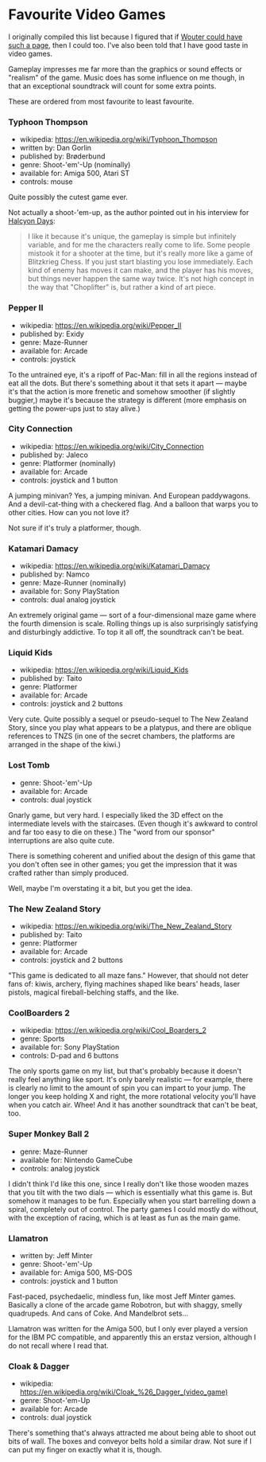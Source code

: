 Favourite Video Games
=====================

I originally compiled this list because I figured that if
[Wouter could have such a page](http://strlen.com/rants/fav_games.html),
then I could too.  I've also been told that I have good taste in video games.

Gameplay impresses me far more than the graphics or sound
effects or "realism" of the game.   Music does has some influence
on me though, in that an exceptional soundtrack will count for some
extra points.

These are ordered from most favourite to least favourite.

### Typhoon Thompson

*   wikipedia: https://en.wikipedia.org/wiki/Typhoon_Thompson
*   written by: Dan Gorlin
*   published by: Brøderbund
*   genre: Shoot-'em'-Up (nominally)
*   available for: Amiga 500, Atari ST
*   controls: mouse

Quite possibly the cutest game ever.

Not actually a shoot-'em-up, as the author pointed out in his interview for
[Halcyon Days](http://www.dadgum.com/halcyon/BOOK/GORLIN.HTM):

> I like it because it's unique, the gameplay is simple but infinitely
> variable, and for me the characters really come to life. Some people
> mistook it for a shooter at the time, but it's really more like a game
> of Blitzkrieg Chess. If you just start blasting you lose immediately.
> Each kind of enemy has moves it can make, and the player has his moves,
> but things never happen the same way twice. It's not high concept in
> the way that "Choplifter" is, but rather a kind of art piece.

### Pepper II

*   wikipedia: https://en.wikipedia.org/wiki/Pepper_II
*   published by: Exidy
*   genre: Maze-Runner
*   available for: Arcade
*   controls: joystick

To the untrained eye, it's a ripoff of Pac-Man: fill in all the regions
instead of eat all the dots. But there's something about it that sets it
apart — maybe it's that the action is more frenetic and somehow smoother
(if slightly buggier,) maybe it's because the strategy is different
(more emphasis on getting the power-ups just to stay alive.)

### City Connection

*   wikipedia: https://en.wikipedia.org/wiki/City_Connection
*   published by: Jaleco
*   genre: Platformer (nominally)
*   available for: Arcade
*   controls: joystick and 1 button

A jumping minivan? Yes, a jumping minivan. And European paddywagons. And a
devil-cat-thing with a checkered flag. And a balloon that warps you to
other cities. How can you not love it?

Not sure if it's truly a platformer, though.

### Katamari Damacy

*   wikipedia: https://en.wikipedia.org/wiki/Katamari_Damacy
*   published by: Namco
*   genre: Maze-Runner (nominally)
*   available for: Sony PlayStation
*   controls: dual analog joystick

An extremely original game — sort of a four-dimensional maze game where the
fourth dimension is scale. Rolling things up is also surprisingly satisfying
and disturbingly addictive. To top it all off, the soundtrack can't be beat.

### Liquid Kids

*   wikipedia: https://en.wikipedia.org/wiki/Liquid_Kids
*   published by: Taito
*   genre: Platformer
*   available for: Arcade
*   controls: joystick and 2 buttons

Very cute. Quite possibly a sequel or pseudo-sequel to The New Zealand Story,
since you play what appears to be a platypus, and there are oblique references
to TNZS (in one of the secret chambers, the platforms are arranged in the
shape of the kiwi.)

### Lost Tomb

*   genre: Shoot-'em'-Up
*   available for: Arcade
*   controls: dual joystick

Gnarly game, but very hard. I especially liked the 3D effect on the
intermediate levels with the staircases. (Even though it's awkward to control
and far too easy to die on these.) The "word from our sponsor" interruptions
are also quite cute.

There is something coherent and unified about the design of this game that
you don't often see in other games; you get the impression that it was crafted
rather than simply produced.

Well, maybe I'm overstating it a bit, but you get the idea.

### The New Zealand Story

*   wikipedia: https://en.wikipedia.org/wiki/The_New_Zealand_Story
*   published by: Taito
*   genre: Platformer
*   available for: Arcade
*   controls: joystick and 2 buttons

"This game is dedicated to all maze fans." However, that should not deter
fans of: kiwis, archery, flying machines shaped like bears' heads, laser
pistols, magical fireball-belching staffs, and the like.

### CoolBoarders 2

*   wikipedia: https://en.wikipedia.org/wiki/Cool_Boarders_2
*   genre: Sports
*   available for: Sony PlayStation
*   controls: D-pad and 6 buttons

The only sports game on my list, but that's probably because it doesn't
really feel anything like sport. It's only barely realistic — for example,
there is clearly no limit to the amount of spin you can impart to your
jump. The longer you keep holding X and right, the more rotational velocity
you'll have when you catch air. Whee! And it has another soundtrack that
can't be beat, too.

### Super Monkey Ball 2

*   genre: Maze-Runner
*   available for: Nintendo GameCube
*   controls: analog joystick

I didn't think I'd like this one, since I really don't like those wooden
mazes that you tilt with the two dials — which is essentially what this
game is. But somehow it manages to be fun. Especially when you start
barrelling down a spiral, completely out of control. The party games I could
mostly do without, with the exception of racing, which is at least as fun
as the main game.

### Llamatron

*   written by: Jeff Minter
*   genre: Shoot-'em'-Up
*   available for: Amiga 500, MS-DOS
*   controls: joystick and 1 button

Fast-paced, psychedaelic, mindless fun, like most Jeff Minter games.
Basically a clone of the arcade game Robotron, but with shaggy, smelly
quadrupeds. And cans of Coke. And Mandelbrot sets...

Llamatron was written for the Amiga 500, but I only ever played a version
for the IBM PC compatible, and apparently this an erstaz version, although
I do not recall where I read that.

### Cloak & Dagger

*   wikipedia: https://en.wikipedia.org/wiki/Cloak_%26_Dagger_(video_game)
*   genre: Shoot-'em-Up
*   available for: Arcade
*   controls: dual joystick

There's something that's always attracted me about being able to shoot out
bits of wall. The boxes and conveyor belts hold a similar draw. Not sure if
I can put my finger on exactly what it is, though.
